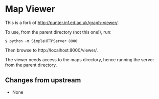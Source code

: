 # Map Viewer

This is a fork of http://punter.inf.ed.ac.uk/graph-viewer/.

To use, from the parent directory (not this one!), run:

    $ python -m SimpleHTTPServer 8000

Then browse to http://localhost:8000/viewer/.

The viewer needs access to the maps directory, hence running the server from
the parent directory.

## Changes from upstream

* None

